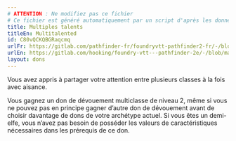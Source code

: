 ```yaml
---
# ATTENTION : Ne modifiez pas ce fichier
# Ce fichier est généré automatiquement par un script d'après les données du module Foundry VTT officiel et de sa traduction
title: Multiples talents
titleEn: Multitalented
id: C80vQCKQBGRaqcmq
urlFr: https://gitlab.com/pathfinder-fr/foundryvtt-pathfinder2-fr/-/blob/master/data/feats/C80vQCKQBGRaqcmq.htm
urlEn: https://gitlab.com/hooking/foundry-vtt---pathfinder-2e/-/blob/master/packs/data/feats.db/multitalented.json
layout: dons
---
```

Vous avez appris à partager votre attention entre plusieurs classes à la fois avec aisance.

Vous gagnez un don de dévouement multiclasse de niveau 2, même si vous ne pouvez pas en principe gagner d’autre don de dévouement avant de choisir davantage de dons de votre archétype actuel. Si vous êtes un demi-elfe, vous n’avez pas besoin de posséder les valeurs de caractéristiques nécessaires dans les prérequis de ce don.
